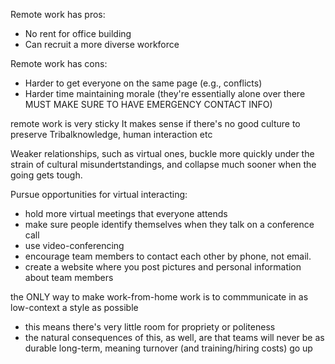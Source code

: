 
Remote work has pros:
- No rent for office building
- Can recruit a more diverse workforce

Remote work has cons:
- Harder to get everyone on the same page (e.g., conflicts)
- Harder time maintaining morale (they're essentially alone over there MUST MAKE SURE TO HAVE EMERGENCY CONTACT INFO)

remote work is very sticky
It makes sense if there's no good culture to preserve
Tribalknowledge, human interaction etc

Weaker relationships, such as virtual ones, buckle more quickly under
the strain of cultural misundertstandings, and collapse much sooner when
the going gets tough.

Pursue opportunities for virtual interacting:
- hold more virtual meetings that everyone attends
- make sure people identify themselves when they talk on a conference call
- use video-conferencing
- encourage team members to contact each other by phone, not email.
- create a website where you post pictures and personal information
    about team members

the ONLY way to make work-from-home work is to commmunicate in as low-context a style as possible
- this means there's very little room for propriety or politeness
- the natural consequences of this, as well, are that teams will never be as durable long-term, meaning turnover (and training/hiring costs) go up
